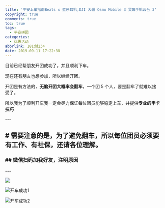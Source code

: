 ```yaml
---
title: '平安上车指南Beats x 蓝牙耳机,DJI 大疆 Osmo Mobile 3 灵眸手机云台 3'
copyright: true
comments: true
toc: true
tags:
  - 平安拼团
categories:
  - 优惠活动
abbrlink: 181dd234
date: 2019-09-11 17:22:38
---
```


目前已经帮朋友开团成功了，并且顺利下车。

现在还有朋友也想参加，所以继续开团。

开团是有方法的，**无脑开团大概率会翻车**，一个团 5 个人，要是翻车了就难以接受了。

所以我为了顺利开车我一定会尽力保证每位团员能够稳定上车，并提供**专业的申卡技巧**

\---

## **# 需要注意的是，为了避免翻车，所以每位团员必须要有工作、有社保，还请各位理解。**



### **## 微信扫码加我好友，注明原因**

\---

![]( https://i.loli.net/2019/09/08/feRTcHO8DV2lAsM.png)



![开车成功1]( https://i.loli.net/2019/09/08/TVW2FnkSXUfEDvH.png)

![开车成功2]( https://i.loli.net/2019/09/11/6EyaXrhf781lApo.png)


